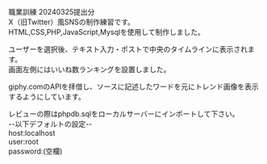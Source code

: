 職業訓練 20240325提出分  
X（旧Twitter）風SNSの制作練習です。  
HTML,CSS,PHP,JavaScript,Mysqlを使用して制作しました。  

ユーザーを選択後、テキスト入力・ポストで中央のタイムラインに表示されます。  
画面左側にはいいね数ランキングを設置しました。  

giphy.comのAPIを拝借し、ソースに記述したワードを元にトレンド画像を表示するようにしています。  
  
レビューの際はphpdb.sqlをローカルサーバーにインポートして下さい。  
--以下デフォルトの設定--  
host:localhost  
user:root  
password:(空欄)
